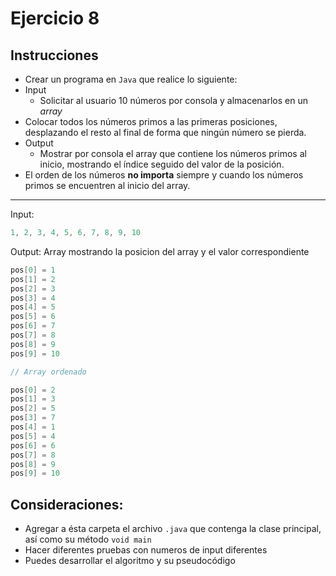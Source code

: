 # Ejercicio 8

## Instrucciones

- Crear un programa en `Java` que realice lo siguiente:
- Input
  - Solicitar al usuario 10 números por consola y almacenarlos en un _array_
- Colocar todos los números primos a las primeras posiciones, desplazando el resto al final de forma que ningún número se pierda.
- Output
  - Mostrar por consola el array que contiene los números primos al inicio, mostrando el índice seguido del valor de la posición.
- El orden de los números **no importa** siempre y cuando los números primos se encuentren al inicio del array.

---

Input:

```Java
1, 2, 3, 4, 5, 6, 7, 8, 9, 10
```

Output: Array mostrando la posicion del array y el valor correspondiente

```Java
pos[0] = 1
pos[1] = 2
pos[2] = 3
pos[3] = 4
pos[4] = 5
pos[5] = 6
pos[6] = 7
pos[7] = 8
pos[8] = 9
pos[9] = 10

// Array ordenado

pos[0] = 2
pos[1] = 3
pos[2] = 5
pos[3] = 7
pos[4] = 1
pos[5] = 4
pos[6] = 6
pos[7] = 8
pos[8] = 9
pos[9] = 10

```

## Consideraciones:

- Agregar a ésta carpeta el archivo `.java` que contenga la clase principal, así como su método `void main`
- Hacer diferentes pruebas con numeros de input diferentes
- Puedes desarrollar el algoritmo y su pseudocódigo
